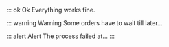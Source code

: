 ::: ok Ok
Everything works fine.

::: warning Warning
Some orders have to wait till later...

::: alert Alert
The process failed at...
:::
